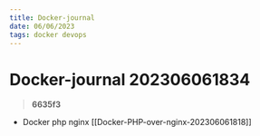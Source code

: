```yaml
---
title: Docker-journal
date: 06/06/2023
tags: docker devops 
---
```


# **Docker-journal** 202306061834 
> **6635f3**

  
- Docker php nginx [[Docker-PHP-over-nginx-202306061818]]


